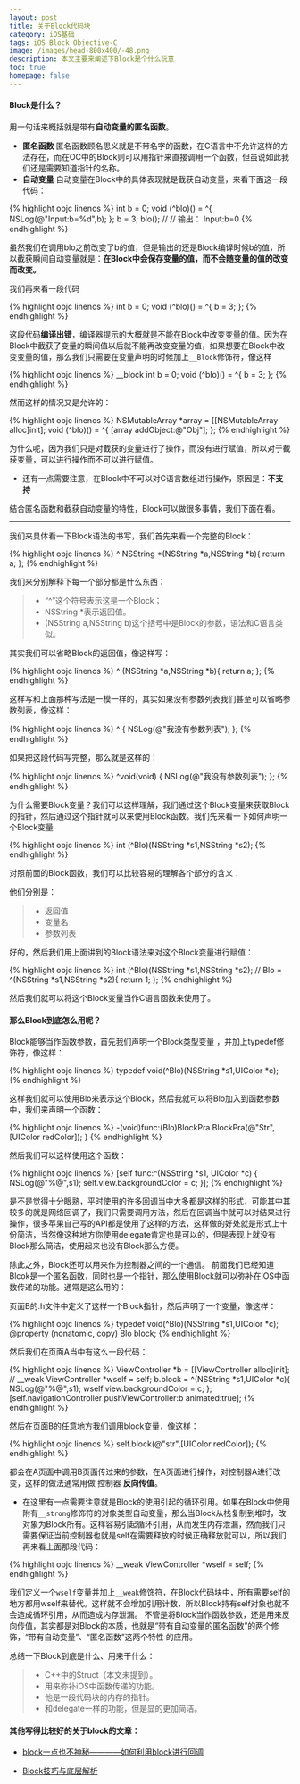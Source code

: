 ```yaml
---
layout: post
title: 关于Block代码块
category: iOS基础
tags: iOS Block Objective-C
image: /images/head-800x400/-48.png
description: 本文主要来阐述下Block是个什么玩意
toc: true
homepage: false
---
```



#### Block是什么？

用一句话来概括就是带有**自动变量的匿名函数**。


* **匿名函数**
匿名函数顾名思义就是不带名字的函数，在C语言中不允许这样的方法存在，而在OC中的Block则可以用指针来直接调用一个函数，但虽说如此我们还是需要知道指针的名称。
* **自动变量**
自动变量在Block中的具体表现就是截获自动变量，来看下面这一段代码：

{% highlight objc linenos %}
int b = 0;
void (^blo)() = ^{
    NSLog(@"Input:b=%d",b);
};
b = 3;
blo();
//
// 输出：  Input:b=0
{% endhighlight %}
 
虽然我们在调用blo之前改变了b的值，但是输出的还是Block编译时候b的值，所以截获瞬间自动变量就是：**在Block中会保存变量的值，而不会随变量的值的改变而改变。**

我们再来看一段代码

{% highlight objc linenos %}
int b = 0;
    void (^blo)() = ^{
        b = 3;
    };
{% endhighlight %}

这段代码**编译出错**，编译器提示的大概就是不能在Block中改变变量的值。因为在Block中截获了变量的瞬间值以后就不能再改变变量的值，如果想要在Block中改变变量的值，那么我们只需要在变量声明的时候加上`__Block`修饰符，像这样

{% highlight objc linenos %}
__block int b = 0;
    void (^blo)() = ^{
        b = 3;
    };
{% endhighlight %}

然而这样的情况又是允许的：

{% highlight objc linenos %}
 NSMutableArray *array = [[NSMutableArray alloc]init];
    void (^blo)() = ^{
        [array addObject:@"Obj"];
    };
{% endhighlight %}

为什么呢，因为我们只是对截获的变量进行了操作，而没有进行赋值，所以对于截获变量，可以进行操作而不可以进行赋值。

* 还有一点需要注意，在Block中不可以对C语言数组进行操作，原因是：**不支持**

结合匿名函数和截获自动变量的特性，Block可以做很多事情，我们下面在看。

* * *

我们来具体看一下Block语法的书写，我们首先来看一个完整的Block：

{% highlight objc linenos %}
 ^ NSString *(NSString *a,NSString *b){
        return a;
    };
{% endhighlight %}

我们来分别解释下每一个部分都是什么东西：

> * “^”这个符号表示这是一个Block；
> * NSString *表示返回值。
> * (NSString a,NSString b)这个括号中是Block的参数，语法和C语言类似。

其实我们可以省略Block的返回值，像这样写：

{% highlight objc linenos %}
^ (NSString *a,NSString *b){
        return a;
    };
{% endhighlight %}

这样写和上面那种写法是一模一样的，其实如果没有参数列表我们甚至可以省略参数列表，像这样：

{% highlight objc linenos %}
^ {
        NSLog(@"我没有参数列表");
    };
{% endhighlight %}

如果把这段代码写完整，那么就是这样的：

{% highlight objc linenos %}
^void(void) {
        NSLog(@"我没有参数列表");
    };
{% endhighlight %}

为什么需要Block变量？我们可以这样理解，我们通过这个Block变量来获取Block的指针，然后通过这个指针就可以来使用Block函数。我们先来看一下如何声明一个Block变量

{% highlight objc linenos %}
int (^Blo)(NSString *s1,NSString *s2);
{% endhighlight %}

对照前面的Block函数，我们可以比较容易的理解各个部分的含义：

他们分别是：

> * 返回值
> * 变量名
> * 参数列表

好的，然后我们用上面讲到的Block语法来对这个Block变量进行赋值：

{% highlight objc linenos %}
int (^Blo)(NSString *s1,NSString *s2);
//
Blo = ^(NSString *s1,NSString *s2){
    return 1;
};
{% endhighlight %}

然后我们就可以将这个Block变量当作C语言函数来使用了。

#### 那么Block到底怎么用呢？

Block能够当作函数参数，首先我们声明一个Block类型变量 ，并加上typedef修饰符，像这样：

{% highlight objc linenos %}
typedef void(^Blo)(NSString *s1,UIColor *c);
{% endhighlight %}

这样我们就可以使用Blo来表示这个Block，然后我就可以将Blo加入到函数参数中，我们来声明一个函数：

{% highlight objc linenos %}
-(void)func:(Blo)BlockPra
    BlockPra(@"Str",[UIColor redColor]);
}
{% endhighlight %}

然后我们可以这样使用这个函数：

{% highlight objc linenos %}
[self func:^(NSString *s1, UIColor *c) {
        NSLog(@"%@",s1);
        self.view.backgroundColor = c;
    }];
{% endhighlight %}

是不是觉得十分眼熟，平时使用的许多回调当中大多都是这样的形式，可能其中其较多的就是网络回调了，我们只需要调用方法，然后在回调当中就可以对结果进行操作，很多苹果自己写的API都是使用了这样的方法，这样做的好处就是形式上十份简洁，当然像这种地方你使用delegate肯定也是可以的，但是表现上就没有Block那么简洁，使用起来也没有Block那么方便。

除此之外，Block还可以用来作为控制器之间的一个通信。
前面我们已经知道Blcok是一个匿名函数，同时也是一个指针，那么使用Block就可以弥补在iOS中函数传递的功能。通常是这么用的：

页面B的.h文件中定义了这样一个Block指针，然后声明了一个变量，像这样：

{% highlight objc linenos %}
typedef void(^Blo)(NSString *s1,UIColor *c);
@property (nonatomic, copy) Blo block;
{% endhighlight %}

然后我们在页面A当中有这么一段代码：

{% highlight objc linenos %}
ViewController *b = [[ViewController alloc]init];
//
__weak  ViewController *wself = self;
b.block = ^(NSString *s1,UIColor *c){
    NSLog(@"%@",s1);
    wself.view.backgroundColor = c;
};
[self.navigationController pushViewController:b animated:true];
{% endhighlight %}

然后在页面B的任意地方我们调用block变量，像这样：

{% highlight objc linenos %}
self.block(@"str",[UIColor redColor]);
{% endhighlight %}

都会在A页面中调用B页面传过来的参数，在A页面进行操作，对控制器A进行改变，这样的做法通常用做 控制器 **反向传值**。

* 在这里有一点需要注意就是Block的使用引起的循环引用。如果在Block中使用附有`__strong`修饰符的对象类型自动变量，那么当Block从栈复制到堆时，改对象为Block所有。这样容易引起循环引用，从而发生内存泄漏，然而我们只需要保证当前控制器也就是self在需要释放的时候正确释放就可以，所以我们再来看上面那段代码：

{% highlight objc linenos %}
__weak  ViewController *wself = self;
{% endhighlight %}

我们定义一个`wself`变量并加上`__weak`修饰符，在Block代码块中，所有需要self的地方都用wself来替代。这样就不会增加引用计数，所以Block持有self对象也就不会造成循环引用，从而造成内存泄漏。
不管是将Block当作函数参数，还是用来反向传值，其实都是对Block的本质，也就是“带有自动变量的匿名函数”的两个修饰，“带有自动变量”、“匿名函数”这两个特性 的应用。

总结一下Block到底是什么、用来干什么：

> * C++中的Struct（本文未提到）。
> * 用来弥补iOS中函数传递的功能。
> * 他是一段代码块的内存的指针。
> * 和delegate一样的功能，但是显的更加简洁。


#### 其他写得比较好的关于block的文章：
 
* [block一点也不神秘————如何利用block进行回调](http://blog.csdn.net/mobanchengshuang/article/details/11751671)

* [Block技巧与底层解析](http://www.jianshu.com/p/51d04b7639f1)



















